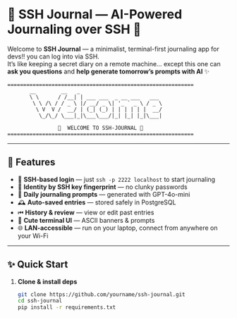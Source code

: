 # 🌸 SSH Journal — AI-Powered Journaling over SSH 🌸

Welcome to **SSH Journal** — a minimalist, terminal-first journaling app for devs!! 
you can log into via SSH.  
It’s like keeping a secret diary on a remote machine… except this one can **ask you questions** and **help generate tomorrow’s prompts with AI** ✨

```
===========================================================
       __        __   _                           
       \ \      / /__| | ___ ___  _ __ ___   ___  
        \ \ /\ / / _ \ |/ __/ _ \| '_ ` _ \ / _ \ 
         \ V  V /  __/ | (_| (_) | | | | | |  __/ 
          \_/\_/ \___|_|\___\___/|_| |_| |_|\___|    

                🌸  WELCOME TO SSH-JOURNAL 🌸
===========================================================
```
---

## 🐚 Features

- 🔑 **SSH-based login** — just `ssh -p 2222 localhost` to start journaling
- 🪪 **Identity by SSH key fingerprint** — no clunky passwords
- 📖 **Daily journaling prompts** — generated with GPT-4o-mini
- 🕰 **Auto-saved entries** — stored safely in PostgreSQL
- ⏮ **History & review** — view or edit past entries
- 🎨 **Cute terminal UI** — ASCII banners & prompts
- 🌐 **LAN-accessible** — run on your laptop, connect from anywhere on your Wi-Fi

---

## ✨ Quick Start

1. **Clone & install deps**
   ```bash
   git clone https://github.com/yourname/ssh-journal.git
   cd ssh-journal
   pip install -r requirements.txt
